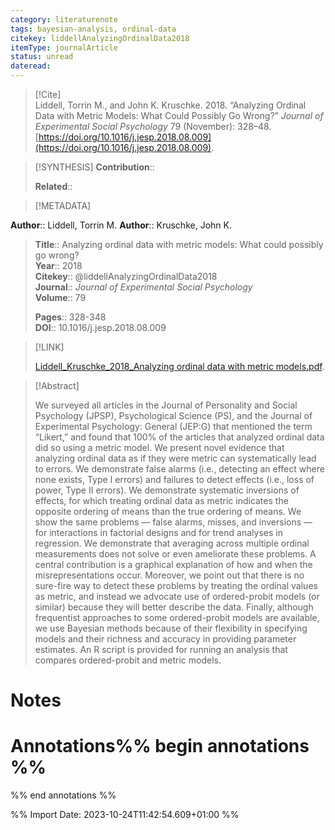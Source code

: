 ```yaml
---
category: literaturenote
tags: bayesian-analysis, ordinal-data
citekey: liddellAnalyzingOrdinalData2018
itemType: journalArticle
status: unread  
dateread:  
---
```


> [!Cite]  
> Liddell, Torrin M., and John K. Kruschke. 2018. “Analyzing Ordinal Data with Metric Models: What Could Possibly Go Wrong?” _Journal of Experimental Social Psychology_ 79 (November): 328–48. [https://doi.org/10.1016/j.jesp.2018.08.009](https://doi.org/10.1016/j.jesp.2018.08.009).

> [!SYNTHESIS] 
>**Contribution**::
>
>**Related**:: 
>

> [!METADATA]  
>
**Author**:: Liddell, Torrin M.
**Author**:: Kruschke, John K.<br>
> **Title**:: Analyzing ordinal data with metric models: What could possibly go wrong?    
> **Year**:: 2018     
> **Citekey**:: @liddellAnalyzingOrdinalData2018    
>**Journal**:: *Journal of Experimental Social Psychology*    
>**Volume**:: 79    
>     
>    
>    
>     
> **Pages**:: 328-348    
>**DOI**:: 10.1016/j.jesp.2018.08.009    
>

> [!LINK] 
>
> [Liddell_Kruschke_2018_Analyzing ordinal data with metric models.pdf](file:///Users/steven/Library/CloudStorage/GoogleDrive-steven.golovkine@ul.ie/My%20Drive/bibliography/Journal%20of%20Experimental%20Social%20Psychology/2018/Liddell_Kruschke_2018_Analyzing%20ordinal%20data%20with%20metric%20models.pdf).

>[!Abstract]
>
>We surveyed all articles in the Journal of Personality and Social Psychology (JPSP), Psychological Science (PS), and the Journal of Experimental Psychology: General (JEP:G) that mentioned the term “Likert,” and found that 100% of the articles that analyzed ordinal data did so using a metric model. We present novel evidence that analyzing ordinal data as if they were metric can systematically lead to errors. We demonstrate false alarms (i.e., detecting an effect where none exists, Type I errors) and failures to detect effects (i.e., loss of power, Type II errors). We demonstrate systematic inversions of effects, for which treating ordinal data as metric indicates the opposite ordering of means than the true ordering of means. We show the same problems — false alarms, misses, and inversions — for interactions in factorial designs and for trend analyses in regression. We demonstrate that averaging across multiple ordinal measurements does not solve or even ameliorate these problems. A central contribution is a graphical explanation of how and when the misrepresentations occur. Moreover, we point out that there is no sure-fire way to detect these problems by treating the ordinal values as metric, and instead we advocate use of ordered-probit models (or similar) because they will better describe the data. Finally, although frequentist approaches to some ordered-probit models are available, we use Bayesian methods because of their flexibility in specifying models and their richness and accuracy in providing parameter estimates. An R script is provided for running an analysis that compares ordered-probit and metric models.
>>


# Notes<br>
# Annotations%% begin annotations %%  
 
  
  
 
  
%% end annotations %%

%% Import Date: 2023-10-24T11:42:54.609+01:00 %%
